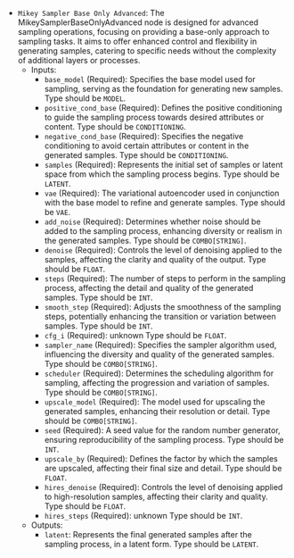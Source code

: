 - `Mikey Sampler Base Only Advanced`: The MikeySamplerBaseOnlyAdvanced node is designed for advanced sampling operations, focusing on providing a base-only approach to sampling tasks. It aims to offer enhanced control and flexibility in generating samples, catering to specific needs without the complexity of additional layers or processes.
    - Inputs:
        - `base_model` (Required): Specifies the base model used for sampling, serving as the foundation for generating new samples. Type should be `MODEL`.
        - `positive_cond_base` (Required): Defines the positive conditioning to guide the sampling process towards desired attributes or content. Type should be `CONDITIONING`.
        - `negative_cond_base` (Required): Specifies the negative conditioning to avoid certain attributes or content in the generated samples. Type should be `CONDITIONING`.
        - `samples` (Required): Represents the initial set of samples or latent space from which the sampling process begins. Type should be `LATENT`.
        - `vae` (Required): The variational autoencoder used in conjunction with the base model to refine and generate samples. Type should be `VAE`.
        - `add_noise` (Required): Determines whether noise should be added to the sampling process, enhancing diversity or realism in the generated samples. Type should be `COMBO[STRING]`.
        - `denoise` (Required): Controls the level of denoising applied to the samples, affecting the clarity and quality of the output. Type should be `FLOAT`.
        - `steps` (Required): The number of steps to perform in the sampling process, affecting the detail and quality of the generated samples. Type should be `INT`.
        - `smooth_step` (Required): Adjusts the smoothness of the sampling steps, potentially enhancing the transition or variation between samples. Type should be `INT`.
        - `cfg_i` (Required): unknown Type should be `FLOAT`.
        - `sampler_name` (Required): Specifies the sampler algorithm used, influencing the diversity and quality of the generated samples. Type should be `COMBO[STRING]`.
        - `scheduler` (Required): Determines the scheduling algorithm for sampling, affecting the progression and variation of samples. Type should be `COMBO[STRING]`.
        - `upscale_model` (Required): The model used for upscaling the generated samples, enhancing their resolution or detail. Type should be `COMBO[STRING]`.
        - `seed` (Required): A seed value for the random number generator, ensuring reproducibility of the sampling process. Type should be `INT`.
        - `upscale_by` (Required): Defines the factor by which the samples are upscaled, affecting their final size and detail. Type should be `FLOAT`.
        - `hires_denoise` (Required): Controls the level of denoising applied to high-resolution samples, affecting their clarity and quality. Type should be `FLOAT`.
        - `hires_steps` (Required): unknown Type should be `INT`.
    - Outputs:
        - `latent`: Represents the final generated samples after the sampling process, in a latent form. Type should be `LATENT`.
